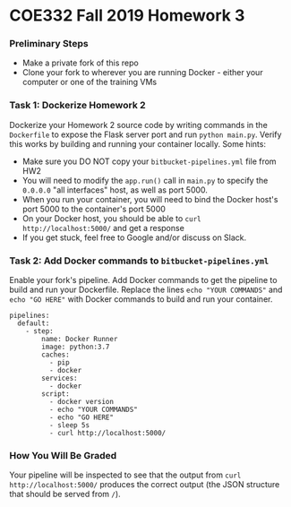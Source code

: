 # COE332 Fall 2019 Homework 3

### Preliminary Steps

- Make a private fork of this repo
- Clone your fork to wherever you are running Docker - either your computer or one of the training VMs

### Task 1: Dockerize Homework 2

Dockerize your Homework 2 source code by writing commands in the `Dockerfile` to expose the Flask server port and run `python main.py`. Verify this works by building and running your container locally. Some hints:

- Make sure you DO NOT copy your `bitbucket-pipelines.yml` file from HW2
- You will need to modify the `app.run()` call in `main.py` to specify the `0.0.0.0` "all interfaces" host, as well as port 5000.
- When you run your container, you will need to bind the Docker host's port 5000 to the container's port 5000
- On your Docker host, you should be able to `curl http://localhost:5000/` and get a response
- If you get stuck, feel free to Google and/or discuss on Slack.

### Task 2: Add Docker commands to `bitbucket-pipelines.yml`

Enable your fork's pipeline. Add Docker commands to get the pipeline to build and run your Dockerfile. Replace the lines `echo "YOUR COMMANDS"` and `echo "GO HERE"` with Docker commands to build and run your container.

```
pipelines:
  default:
    - step:
        name: Docker Runner
        image: python:3.7
        caches:
          - pip
          - docker
        services:
          - docker
        script:
          - docker version
          - echo "YOUR COMMANDS"
          - echo "GO HERE"
          - sleep 5s
          - curl http://localhost:5000/
```

### How You Will Be Graded

Your pipeline will be inspected to see that the output from `curl http://localhost:5000/` produces the correct output (the JSON structure that should be served from `/`).
